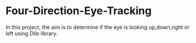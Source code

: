 # Four-Direction-Eye-Tracking
In this project, the aim is to determine if the eye is looking up,down,right or left using Dlib library.
